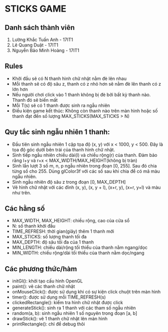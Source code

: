 # STICKS GAME

## Danh sách thành viên
1. Lường Khắc Tuấn Anh - 17IT1
1. Lê Quang Duật - 17IT1
1. Nguyễn Bảo Minh Hoàng - 17IT1

## Rules
* Khởi đầu sẽ có N thanh hình chữ nhật nằm đè lên nhau
* Mỗi thanh sẽ có độ sâu z, thanh có z nhỏ hơn sẽ nằm đè lên thanh có z lớn hơn
* Nếu người chơi click vào 1 thanh không bị đè bởi bất kỳ thanh nào. Thanh đó sẽ biến mất
* Mỗi T(s) sẽ có 1 thanh được sinh ra ngẫu nhiên
* Điều kiện game kết thúc: Không còn thanh nào trên màn hình hoặc số thanh đạt đến số lượng MAX_STICKS(MAX_STICKS > N)

## Quy tắc sinh ngẫu nhiên 1 thanh:
* Đầu tiên sinh ngẫu nhiên 1 cặp tọa độ (x, y) với x < 1000, y < 500. Đây là tọa độ góc dưới bên trái của thanh hình chữ nhật.
* Sinh tiếp ngẫu nhiên chiều dài(l) và chiều rộng(r) của thanh. Đảm bảo rằng l+y và r+x < MAX_WIDTH/MAX_HEIGHT(không bị tràn)
* Sinh lần lượt 3 số m, n, p ngẫu nhiên trong đoạn [0, 255]. Sau đó chia từng số cho 255. Dùng glColor3f với các số sau khi chia để có mã màu ngẫu nhiên.
* Sinh ngẫu nhiên độ sâu z trong đoạn [0, MAX_DEPTH]
* Vẽ hình chữ nhật với các đỉnh (x, y), (x, y + l), (x+r, y), (x+r, y+l) và màu như trên.

## Các hằng số
* MAX_WIDTH, MAX_HEIGHT: chiều rộng, cao của cửa sổ
* N: số thanh khởi đầu
* TIME_REFRESH: thời gian(giây) thêm 1 thanh mới
* MAX_STICKS: số lượng thanh tối đa
* MAX_DEPTH: độ sâu tối đa của 1 thanh
* MIN_LENGTH: chiều dài/rộng tối thiểu của thanh nằm ngang/dọc
* MIN_WIDTH: chiều rộng/dài tối thiểu của thanh nằm dọc/ngang

## Các phương thức/hàm
* initGl(): khởi tạo cấu hình OpenGL
* paint(): vẽ các thanh chữ nhật
* onMouseClick(): được sử dụng khi có sự kiện click chuột trên màn hình
* timer(): được sử dụng mỗi TIME_REFRESH(s)
* clickedRectangle(): kiểm tra hình chữ nhật được click
* generateStick(): sinh ra 1 thanh với các tham số ngẫu nhiên
* random(a, b): sinh ngẫu nhiên 1 số nguyên trong đoạn [a, b]
* drawStick(): vẽ 1 thanh chữ nhật lên màn hình
* printRectangle(): chỉ để debug thôi
